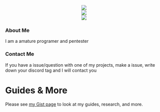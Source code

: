 <div align="center"">
 <img class="img" src="https://github-readme-stats.vercel.app//api?username=MeLikeFish&count_private=true&show_icons=true&theme=midnight-purple&hide_border=true&&bg_color=00000000&text_color=6e93b5" /><br>
 <img class="img" src="https://github-readme-stats.vercel.app/api/top-langs/?username=MeLikeFish&layout=compact&theme=midnight-purple&hide_border=true&bg_color=00000000&text_color=6e93b5" /><br>
 <img src="https://hits.seeyoufarm.com/api/count/incr/badge.svg?url=https%3A%2F%2Fgithub.com%2FMeLikeFish&count_bg=%23534B58&title_bg=%23555555&icon=github.svg&icon_color=%23E7E7E7&title=Profile+Viewes&edge_flat=false"/></a>
</div>

### About Me
I am a amature programer and pentester

### Contact Me
If you have a issue/question with one of my projects, make a issue, write down your discord tag and I will contact you

# Guides & More
Please see [my Gist page](https://gist.github.com/MeLikeFish) to look at my guides, research, and more.
